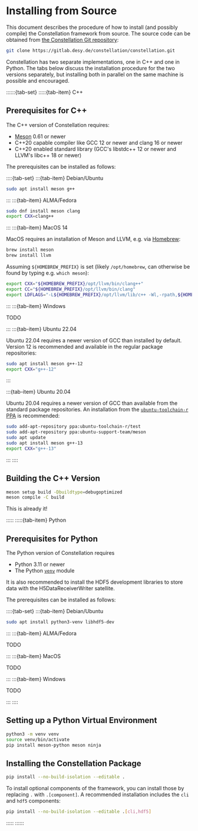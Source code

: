# Installing from Source

This document describes the procedure of how to install (and possibly compile) the Constellation framework from source.
The source code can be obtained from [the Constellation Git repository](https://gitlab.desy.de/constellation/constellation):

```sh
git clone https://gitlab.desy.de/constellation/constellation.git
```

Constellation has two separate implementations, one in C++ and one in Python. The tabs below discuss the installation
procedure for the two versions separately, but installing both in parallel on the same machine is possible and encouraged.

::::::{tab-set}
:::::{tab-item} C++

## Prerequisites for C++

The C++ version of Constellation requires:

- [Meson](https://mesonbuild.com/) 0.61 or newer
- C++20 capable compiler like GCC 12 or newer and clang 16 or newer
- C++20 enabled standard library (GCC's libstdc++ 12 or newer and LLVM's libc++ 18 or newer)

The prerequisites can be installed as follows:

::::{tab-set}
:::{tab-item} Debian/Ubuntu

```sh
sudo apt install meson g++
```

:::
:::{tab-item} ALMA/Fedora

```sh
sudo dnf install meson clang
export CXX=clang++
```

:::
:::{tab-item} MacOS 14

MacOS requires an installation of Meson and LLVM, e.g. via [Homebrew](https://brew.sh/):

```sh
brew install meson
brew install llvm
```

Assuming `${HOMEBREW_PREFIX}` is set (likely `/opt/homebrew`, can otherwise be found by typing e.g. `which meson`):

``` sh
export CXX="${HOMEBREW_PREFIX}/opt/llvm/bin/clang++"
export CC="${HOMEBREW_PREFIX}/opt/llvm/bin/clang"
export LDFLAGS="-L${HOMEBREW_PREFIX}/opt/llvm/lib/c++ -Wl,-rpath,${HOMEBREW_PREFIX}/opt/llvm/lib/c++"
```

:::
:::{tab-item} Windows

TODO

:::
:::{tab-item} Ubuntu 22.04

Ubuntu 22.04 requires a newer version of GCC than installed by default. Version 12 is recommended and available in the
regular package repositories:

```sh
sudo apt install meson g++-12
export CXX="g++-12"
```

:::

:::{tab-item} Ubuntu 20.04

Ubuntu 20.04 requires a newer version of GCC than available from the standard package repositories. An installation from the
[`ubuntu-toolchain-r` PPA](https://launchpad.net/~ubuntu-toolchain-r) is recommended:

```sh
sudo add-apt-repository ppa:ubuntu-toolchain-r/test
sudo add-apt-repository ppa:ubuntu-support-team/meson
sudo apt update
sudo apt install meson g++-13
export CXX="g++-13"
```

:::
::::

## Building the C++ Version

```sh
meson setup build -Dbuildtype=debugoptimized
meson compile -C build
```

This is already it!

:::::
:::::{tab-item} Python

## Prerequisites for Python

The Python version of Constellation requires

- Python 3.11 or newer
- The Python [`venv`](https://docs.python.org/3/library/venv.html) module

It is also recommended to install the HDF5 development libraries to store data with the H5DataReceiverWriter satellite.

The prerequisites can be installed as follows:

::::{tab-set}
:::{tab-item} Debian/Ubuntu

```sh
sudo apt install python3-venv libhdf5-dev
```

:::
:::{tab-item} ALMA/Fedora

TODO

:::
:::{tab-item} MacOS

TODO

:::
:::{tab-item} Windows

TODO

:::
::::

## Setting up a Python Virtual Environment

```sh
python3 -m venv venv
source venv/bin/activate
pip install meson-python meson ninja
```

## Installing the Constellation Package

```sh
pip install --no-build-isolation --editable .
```

To install optional components of the framework, you can install those by replacing `.` with `.[component]`.
A recommended installation includes the `cli` and `hdf5` components:

```sh
pip install --no-build-isolation --editable .[cli,hdf5]
```

:::::
::::::
